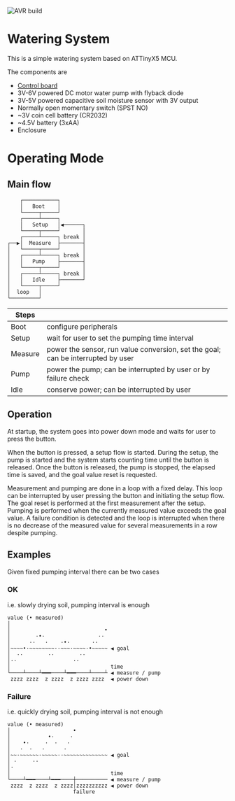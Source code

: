 ![AVR build](https://github.com/Alex079/tiny-watering-system/workflows/AVR%20build/badge.svg)

# Watering System

This is a simple watering system based on ATTinyX5 MCU.

The components are

- [Control board](https://easyeda.com/Alex079/tiny-watering-system-v2 "Schematic and PCB")
- 3V-6V powered DC motor water pump with flyback diode
- 3V-5V powered capacitive soil moisture sensor with 3V output
- Normally open momentary switch (SPST NO)
- ~3V coin cell battery (CR2032)
- ~4.5V battery (3xAA)
- Enclosure

# Operating Mode

## Main flow

```
    ┌───────────┐        
    │   Boot    │        
    └─────┬─────┘        
    ┌─────┴─────┐        
    │   Setup   │◀──────┐ 
    └─────┬─────┘       │
    ┌─────┴─────┐ break │
┌──▶│  Measure  ├───────┤
│   └─────┬─────┘       │
│   ┌─────┴─────┐ break │
│   │   Pump    ├───────┤
│   └─────┬─────┘       │
│   ┌─────┴─────┐ break │
│   │   Idle    ├───────┘
│   └─────┬─────┘        
│  loop   │              
└─────────┘              
```
|Steps||
|-|-|
|Boot|configure peripherals|
|Setup|wait for user to set the pumping time interval|
|Measure|power the sensor, run value conversion, set the goal; can be interrupted by user|
|Pump|power the pump; can be interrupted by user or by failure check|
|Idle|conserve power; can be interrupted by user|

## Operation

At startup, the system goes into power down mode and waits for user to press the button.

When the button is pressed, a setup flow is started.
During the setup, the pump is started and the system starts counting time until the button is released.
Once the button is released, the pump is stopped, the elapsed time is saved, and the goal value reset is requested.

Measurement and pumping are done in a loop with a fixed delay.
This loop can be interrupted by user pressing the button and initiating the setup flow.
The goal reset is performed at the first measurement after the setup.
Pumping is performed when the currently measured value exceeds the goal value.
A failure condition is detected and the loop is interrupted when there is no decrease of the measured value for several measurements in a row despite pumping.

## Examples

Given fixed pumping interval there can be two cases

### OK

i.e. slowly drying soil, pumping interval is enough

```
value (• measured)
│                                
│                              • 
│        ·•·                 ··  
│      ··   ·    ·•·       ··    
│~~~~•·~~~~~~~~··~~~·~~~~·•~~~~~ ◀ goal
│  ··        ··        ··        
│··                  ··          
│                                time
└────┴────┴━━━────┴━━━────┴────┴ ◀ measure / pump
 zzzz zzzz  z zzzz  z zzzz zzzz  ◀ power down
```
### Failure

i.e. quickly drying soil, pumping interval is not enough

```
value (• measured)
│                    •           
│            •·     ·            
│    •·     ·  ·   ·             
│   ·  ·   ·      ·              
│~~·~~~~~~·~~~~~··~~~~~~~~~~~~~~ ◀ goal
│ ·     ··                       
│·                               
│                                time
└────┴━━━────┴━━━────┼────────── ◀ measure / pump
 zzzz  z zzzz  z zzzz│zzzzzzzzzz ◀ power down
                     failure

```
